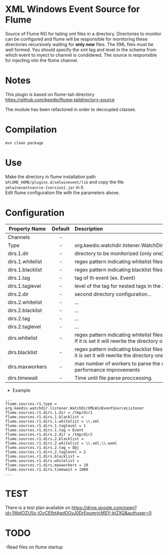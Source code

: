 XML Windows Event Source for Flume
==================================
Source of Flume NG for tailing xml files in a directory. Directories to monitor can be configured and flume will be responsible for monitoring these directories recursively waiting for **only new** files.
The XML files must be well formed. You should specify the xml tag and level in the schema from which event to inyect to channel is condidered. The source is responsible for injecting into the flume channel.


Notes
=====
This plugin is based on flume-tail-directory https://github.com/keedio/flume-taildirectory-source  

The module has been refactored in order to decoupled classes.


Compilation
===========
```
mvn clean package
```

Use
===
Make the directory in flume installation path ```$FLUME_HOME/plugins.d/xmlwinevent/lib``` and copy the file   ```xmlwineventsource-{version}.jar``` in it.  
Edit flume configuration file with the parameters above.

Configuration
=============
| Property Name | Default | Description |
| ------------- | :-----: | :---------- |
| Channels | - |  |
| Type | - | org.keedio.watchdir.listener.WatchDirXMLWinEventSourceListener |
| dirs.1.dir | - | directory to be monitorized (only one) |
| dirs.1.whitelist | - | regex pattern indicating whitelist files to be monitorized (ex. \\.xml) |
| dirs.1.blacklist | - | regex pattern indicating blacklist files to be excluded (ex. \\.xml) |
| dirs.1.tag | - | tag of th event (ex. Event) |
| dirs.1.taglevel | - | level of the tag for nested tags in the XML (ex. 2) |
| dirs.2.dir | - | second directory configuration... |
| dirs.2.whitelist | - | ... |
| dirs.2.blacklist | - | ... |
| dirs.2.tag | - | ... |
| dirs.2.taglevel | - | ... |
| dirs.whitelist | - | regex pattern indicating whitelist files to be monitorized (ex. \\.xml). If it is set it will rewrite the directory one |
| dirs.blacklist | - | regex pattern indicating blacklist files to be excluded (ex. \\.xml). If it is set it will rewrite the directory one |
| dirs.maxworkers | - | max number of workers to parse the xml files. Use for performance improvements |
| dirs.timewait | - | Time until file parse proccessing.  |

* Example
```
...
flume.sources.r1.type = org.keedio.watchdir.listener.WatchDirXMLWinEventSourceListener
flume.sources.r1.dirs.1.dir = /tmp/dir1
flume.sources.r1.dirs.1.blacklist =
flume.sources.r1.dirs.1.whitelist = \\.xml
flume.sources.r1.dirs.1.taglevel = 1
flume.sources.r1.dirs.1.tag = Event
flume.sources.r1.dirs.2.dir = /tmp/dir2
flume.sources.r1.dirs.2.blacklist =
flume.sources.r1.dirs.2.whitelist = \\.xml,\\.wxml
flume.sources.r1.dirs.2.tag = Obj
flume.sources.r1.dirs.2.taglevel = 2
flume.sources.r1.dirs.blacklist =
flume.sources.r1.dirs.whitelist =
flume.sources.r1.dirs.maxworkers = 10
flume.sources.r1.dirs.timewait = 1000
...
```

TEST
====

There is a test plan available on https://drive.google.com/open?id=1WqIOZU5z-iOvCEfbtAgdOGyJ0DrEpumrjcMSY-ktZXQ&authuser=0

TODO
====

-Read files on flume startup
